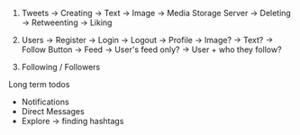 1. Tweets
    -> Creating
        -> Text
        -> Image -> Media Storage Server
    -> Deleting
    -> Retweenting
    -> Liking

2. Users 
    -> Register
    -> Login
    -> Logout
    -> Profile
        -> Image?
        -> Text?
        -> Follow Button
    -> Feed
        -> User's feed only?
        -> User + who they follow?


3. Following / Followers

Long term todos
- Notifications
- Direct Messages
- Explore -> finding hashtags